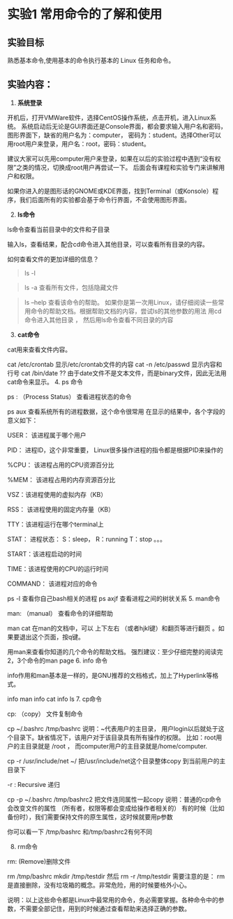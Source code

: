 # 实验1 常用命令的了解和使用
## 实验目标
熟悉基本命令,使用基本的命令执行基本的 Linux 任务和命令。
## 实验内容：
1. **系统登录**

开机后，打开VMWare软件，选择CentOS操作系统，点击开机，进入Linux系统。 系统启动后无论是GUI界面还是Console界面，都会要求输入用户名和密码，图形界面下，缺省的用户名为：computer， 密码为：student。选择Other可以用root用户来登录，用户名：root，密码：student。 

建议大家可以先用computer用户来登录，如果在以后的实验过程中遇到“没有权限”之类的情况，切换成root用户再尝试一下。 后面会有课程和实验专门来讲解用户和权限。

如果你进入的是图形话的GNOME或KDE界面，找到Terminal（或Konsole）程序，我们后面所有的实验都会基于命令行界面，不会使用图形界面。

2. **ls命令**

ls命令查看当前目录中的文件和子目录

输入ls，查看结果，配合cd命令进入其他目录，可以查看所有目录的内容。

如何查看文件的更加详细的信息？  
>ls -l

>ls -a
查看所有文件，包括隐藏文件

>ls –help 查看该命令的帮助。 
如果你是第一次用Linux，请仔细阅读一些常用命令的帮助文档。根据帮助文档的内容，尝试ls的其他参数的用法
用cd命令进入其他目录 ， 然后用ls命令查看不同目录的内容

3. **cat命令**

cat用来查看文件内容。

cat /etc/crontab   显示/etc/crontab文件的内容
cat -n /etc/passwd    显示内容和行号
cat /bin/date   ?? 由于date文件不是文本文件，而是binary文件，因此无法用cat命令来显示。
4. ps 命令

ps : （Process Status） 查看进程状态的命令

ps aux  查看系统所有的进程数据，这个命令很常用
在显示的结果中，各个字段的意义如下：

USER： 该进程属于哪个用户

PID： 进程ID，这个非常重要， Linux很多操作进程的指令都是根据PID来操作的

%CPU： 该进程占用的CPU资源百分比

%MEM： 该进程占用的内存资源百分比

VSZ：该进程使用的虚拟内存（KB）

RSS： 该进程使用的固定内存量（KB）
 
TTY：该进程运行在哪个terminal上

STAT： 进程状态： S：sleep， R：running    T：stop   。。。

START：该进程启动的时间

TIME：该进程使用的CPU的运行时间

COMMAND： 该进程对应的命令

ps -l  查看你自己bash相关的进程
ps axjf  查看进程之间的树状关系
5. man命令

man: （manual） 查看命令的详细帮助

man cat
在man的文档中，可以 上下左右 （或者hjkl键）和翻页等进行翻页 。如果要退出这个页面，按q键。

用man来查看你知道的几个命令的帮助文档。  强烈建议：至少仔细完整的阅读完2，3个命令的man page
6. info 命令

info作用和man基本是一样的，是GNU推荐的文档格式，加上了Hyperlink等格式。

info man
info cat
info ls
7. cp命令

cp: （copy） 文件复制命令

cp ~/.bashrc  /tmp/bashrc
说明：~代表用户的主目录， 用户login以后就处于这个目录下。缺省情况下，该用户对于该目录具有所有操作的权限。 比如：root用户的主目录就是 /root ， 而computer用户的主目录就是/home/computer.

cp -r  /usr/include/net     ~/
把/usr/include/net这个目录整体copy 到当前用户的主目录下

-r : Recursive 递归

cp -p ~/.bashrc  /tmp/bashrc2  把文件连同属性一起copy
说明：普通的cp命令会改变文件的属性 （所有者，权限等都会变成给操作者相关的） 有的时候（比如备份时），我们需要保持文件的原生属性，这时候就要用p参数

你可以看一下 /tmp/bashrc 和/tmp/bashrc2有何不同

8. rm命令

rm: (Remove)删除文件

rm /tmp/bashrc
mkdir /tmp/testdir      然后  rm -r /tmp/testdir
需要注意的是： rm是直接删除，没有垃圾箱的概念。非常危险，用的时候要格外小心。

说明：以上这些命令都是Linux中最常用的命令，务必需要掌握。各种命令中的参数，不需要全部记住，用到的时候通过查看帮助来选择正确的参数。

